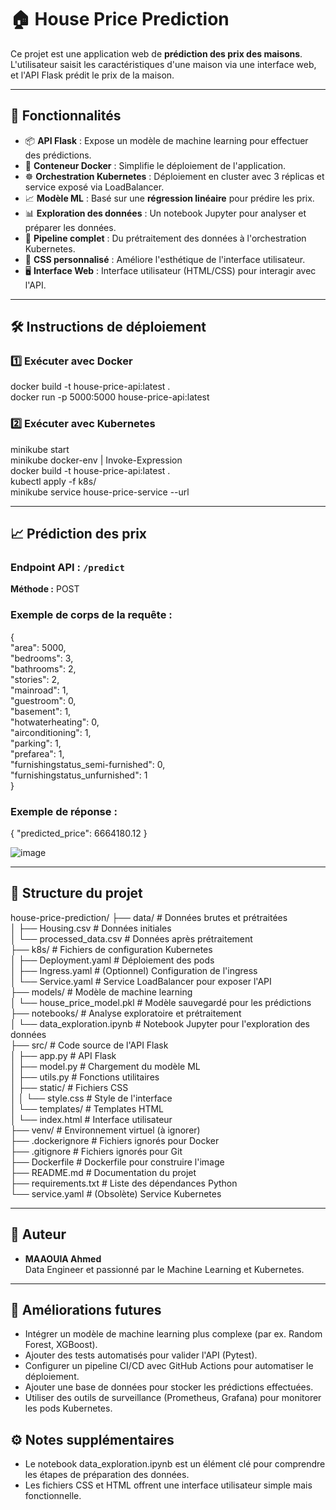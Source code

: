 # 🏠 House Price Prediction

Ce projet est une application web de **prédiction des prix des maisons**. L'utilisateur saisit les caractéristiques d'une maison via une interface web, et l'API Flask prédit le prix de la maison.

---

## 🚀 Fonctionnalités
- 📦 **API Flask** : Expose un modèle de machine learning pour effectuer des prédictions.
- 🐳 **Conteneur Docker** : Simplifie le déploiement de l'application.
- ☸️ **Orchestration Kubernetes** : Déploiement en cluster avec 3 réplicas et service exposé via LoadBalancer.
- 📈 **Modèle ML** : Basé sur une **régression linéaire** pour prédire les prix.
- 📊 **Exploration des données** : Un notebook Jupyter pour analyser et préparer les données.
- 🔄 **Pipeline complet** : Du prétraitement des données à l'orchestration Kubernetes.
- 🎨 **CSS personnalisé** : Améliore l'esthétique de l'interface utilisateur.
- 🖥️ **Interface Web** : Interface utilisateur (HTML/CSS) pour interagir avec l'API.

---

## 🛠️ Instructions de déploiement

### 1️⃣ Exécuter avec Docker
docker build -t house-price-api:latest .  
docker run -p 5000:5000 house-price-api:latest  

### 2️⃣ Exécuter avec Kubernetes
minikube start  
minikube docker-env | Invoke-Expression  
docker build -t house-price-api:latest .  
kubectl apply -f k8s/  
minikube service house-price-service --url  

---

## 📈 Prédiction des prix

### Endpoint API : `/predict`
**Méthode :** POST  

### Exemple de corps de la requête :
{  
  "area": 5000,  
  "bedrooms": 3,  
  "bathrooms": 2,  
  "stories": 2,  
  "mainroad": 1,  
  "guestroom": 0,  
  "basement": 1,  
  "hotwaterheating": 0,  
  "airconditioning": 1,  
  "parking": 1,  
  "prefarea": 1,  
  "furnishingstatus_semi-furnished": 0,  
  "furnishingstatus_unfurnished": 1  
}  

### Exemple de réponse :
{
  "predicted_price": 6664180.12
}

![image](https://github.com/user-attachments/assets/76efc704-2673-428f-952a-b50932b048fc)

---

## 📁 Structure du projet
house-price-prediction/
├── data/                       # Données brutes et prétraitées  
│   ├── Housing.csv             # Données initiales  
│   └── processed_data.csv      # Données après prétraitement  
├── k8s/                        # Fichiers de configuration Kubernetes  
│   ├── Deployment.yaml         # Déploiement des pods  
│   ├── Ingress.yaml            # (Optionnel) Configuration de l'ingress  
│   └── Service.yaml            # Service LoadBalancer pour exposer l'API  
├── models/                     # Modèle de machine learning  
│   └── house_price_model.pkl   # Modèle sauvegardé pour les prédictions  
├── notebooks/                  # Analyse exploratoire et prétraitement  
│   └── data_exploration.ipynb  # Notebook Jupyter pour l'exploration des données  
├── src/                        # Code source de l'API Flask  
│   ├── app.py                  # API Flask  
│   ├── model.py                # Chargement du modèle ML  
│   ├── utils.py                # Fonctions utilitaires  
│   ├── static/                 # Fichiers CSS  
│   │   └── style.css           # Style de l'interface  
│   └── templates/              # Templates HTML  
│       └── index.html          # Interface utilisateur  
├── venv/                       # Environnement virtuel (à ignorer)  
├── .dockerignore               # Fichiers ignorés pour Docker  
├── .gitignore                  # Fichiers ignorés pour Git  
├── Dockerfile                  # Dockerfile pour construire l'image  
├── README.md                   # Documentation du projet  
├── requirements.txt            # Liste des dépendances Python  
└── service.yaml                # (Obsolète) Service Kubernetes  

---  

## 📜 Auteur
- **MAAOUIA Ahmed**    
  Data Engineer et passionné par le Machine Learning et Kubernetes.  

---

## 🌟 Améliorations futures
- Intégrer un modèle de machine learning plus complexe (par ex. Random Forest, XGBoost).  
- Ajouter des tests automatisés pour valider l'API (Pytest).  
- Configurer un pipeline CI/CD avec GitHub Actions pour automatiser le déploiement.
- Ajouter une base de données pour stocker les prédictions effectuées.
- Utiliser des outils de surveillance (Prometheus, Grafana) pour monitorer les pods Kubernetes.

## ⚙️ Notes supplémentaires
- Le notebook data_exploration.ipynb est un élément clé pour comprendre les étapes de préparation des données.
- Les fichiers CSS et HTML offrent une interface utilisateur simple mais fonctionnelle.

